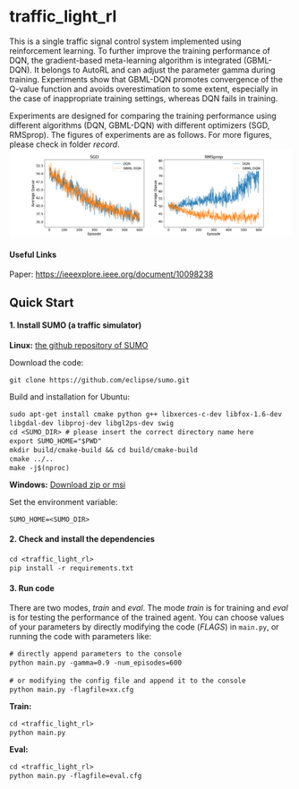 # traffic_light_rl
This is a single traffic signal control system implemented using reinforcement learning. To further improve the training performance of DQN, the gradient-based meta-learning algorithm is integrated (GBML-DQN). It belongs to AutoRL and can adjust the parameter gamma during training. Experiments show that GBML-DQN promotes convergence of the Q-value function and avoids overestimation to some extent, especially in the case of inappropriate training settings, whereas DQN fails in training.

Experiments are designed for comparing the training performance using different algorithms (DQN, GBML-DQN) with different optimizers (SGD, RMSprop). The figures of experiments are as follows. For more figures, please check in folder *record*.
![image](https://github.com/Desny/traffic_light_rl/blob/main/record/exp1.png)

#### Useful Links
Paper: https://ieeexplore.ieee.org/document/10098238

## Quick Start
#### 1. Install SUMO (a traffic simulator)

**Linux:**
[the github repository of SUMO](https://github.com/eclipse/sumo)

Download the code:
```
git clone https://github.com/eclipse/sumo.git
```
Build and installation for Ubuntu:
```
sudo apt-get install cmake python g++ libxerces-c-dev libfox-1.6-dev libgdal-dev libproj-dev libgl2ps-dev swig
cd <SUMO_DIR> # please insert the correct directory name here
export SUMO_HOME="$PWD"
mkdir build/cmake-build && cd build/cmake-build
cmake ../..
make -j$(nproc)
```

**Windows:**
[Download zip or msi](https://sumo.dlr.de/docs/Downloads.php)

Set the environment variable:
```
SUMO_HOME=<SUMO_DIR>
```

#### 2. Check and install the dependencies

```
cd <traffic_light_rl>
pip install -r requirements.txt
```

#### 3. Run code

There are two modes, *train* and *eval*. The mode *train* is for training and *eval* is for testing the performance of the trained agent. You can choose values of your parameters by directly modifying the code (*FLAGS*) in ```main.py```, or running the code with parameters like:
```
# directly append parameters to the console
python main.py -gamma=0.9 -num_episodes=600

# or modifying the config file and append it to the console
python main.py -flagfile=xx.cfg
```

**Train:**
```
cd <traffic_light_rl>
python main.py
```

**Eval:**
```
cd <traffic_light_rl>
python main.py -flagfile=eval.cfg
```
